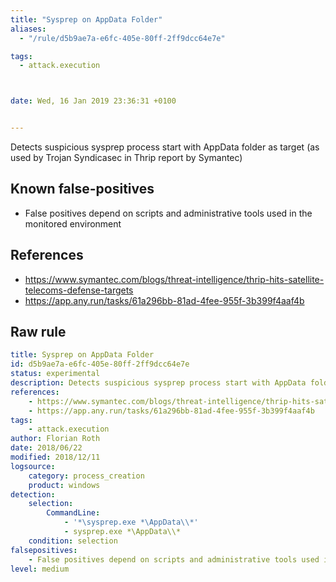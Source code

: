 ```yaml
---
title: "Sysprep on AppData Folder"
aliases:
  - "/rule/d5b9ae7a-e6fc-405e-80ff-2ff9dcc64e7e"

tags:
  - attack.execution



date: Wed, 16 Jan 2019 23:36:31 +0100


---
```


Detects suspicious sysprep process start with AppData folder as target (as used by Trojan Syndicasec in Thrip report by Symantec)

<!--more-->


## Known false-positives

* False positives depend on scripts and administrative tools used in the monitored environment



## References

* https://www.symantec.com/blogs/threat-intelligence/thrip-hits-satellite-telecoms-defense-targets
* https://app.any.run/tasks/61a296bb-81ad-4fee-955f-3b399f4aaf4b


## Raw rule
```yaml
title: Sysprep on AppData Folder
id: d5b9ae7a-e6fc-405e-80ff-2ff9dcc64e7e
status: experimental
description: Detects suspicious sysprep process start with AppData folder as target (as used by Trojan Syndicasec in Thrip report by Symantec)
references:
    - https://www.symantec.com/blogs/threat-intelligence/thrip-hits-satellite-telecoms-defense-targets
    - https://app.any.run/tasks/61a296bb-81ad-4fee-955f-3b399f4aaf4b
tags:
    - attack.execution
author: Florian Roth
date: 2018/06/22
modified: 2018/12/11
logsource:
    category: process_creation
    product: windows
detection:
    selection:
        CommandLine:
            - '*\sysprep.exe *\AppData\\*'
            - sysprep.exe *\AppData\\*
    condition: selection
falsepositives:
    - False positives depend on scripts and administrative tools used in the monitored environment
level: medium

```
